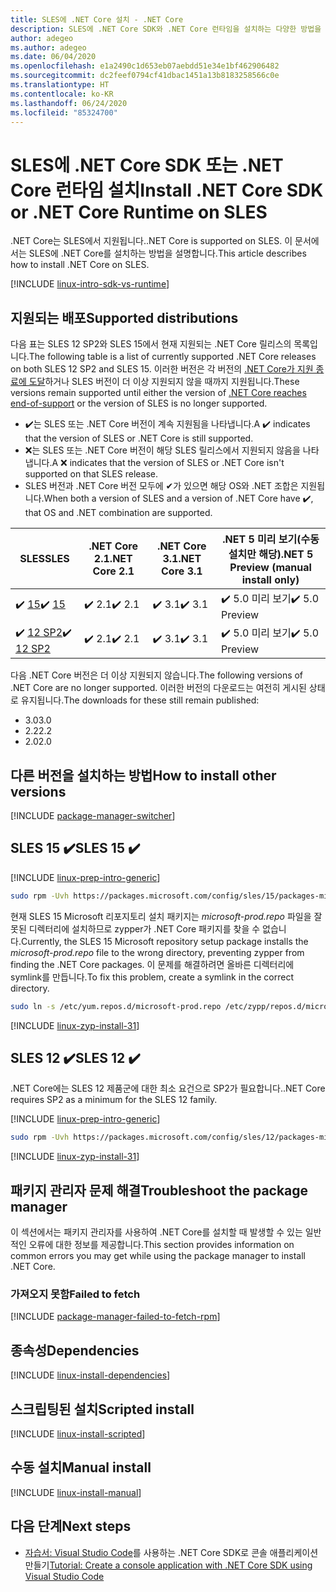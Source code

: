 ```yaml
---
title: SLES에 .NET Core 설치 - .NET Core
description: SLES에 .NET Core SDK와 .NET Core 런타임을 설치하는 다양한 방법을 보여줍니다.
author: adegeo
ms.author: adegeo
ms.date: 06/04/2020
ms.openlocfilehash: e1a2490c1d653eb07aebdd51e34e1bf462906482
ms.sourcegitcommit: dc2feef0794cf41dbac1451a13b8183258566c0e
ms.translationtype: HT
ms.contentlocale: ko-KR
ms.lasthandoff: 06/24/2020
ms.locfileid: "85324700"
---
```

# <a name="install-net-core-sdk-or-net-core-runtime-on-sles"></a><span data-ttu-id="e5d06-103">SLES에 .NET Core SDK 또는 .NET Core 런타임 설치</span><span class="sxs-lookup"><span data-stu-id="e5d06-103">Install .NET Core SDK or .NET Core Runtime on SLES</span></span>

<span data-ttu-id="e5d06-104">.NET Core는 SLES에서 지원됩니다.</span><span class="sxs-lookup"><span data-stu-id="e5d06-104">.NET Core is supported on SLES.</span></span> <span data-ttu-id="e5d06-105">이 문서에서는 SLES에 .NET Core를 설치하는 방법을 설명합니다.</span><span class="sxs-lookup"><span data-stu-id="e5d06-105">This article describes how to install .NET Core on SLES.</span></span>

[!INCLUDE [linux-intro-sdk-vs-runtime](includes/linux-intro-sdk-vs-runtime.md)]

## <a name="supported-distributions"></a><span data-ttu-id="e5d06-106">지원되는 배포</span><span class="sxs-lookup"><span data-stu-id="e5d06-106">Supported distributions</span></span>

<span data-ttu-id="e5d06-107">다음 표는 SLES 12 SP2와 SLES 15에서 현재 지원되는 .NET Core 릴리스의 목록입니다.</span><span class="sxs-lookup"><span data-stu-id="e5d06-107">The following table is a list of currently supported .NET Core releases on both SLES 12 SP2 and SLES 15.</span></span> <span data-ttu-id="e5d06-108">이러한 버전은 각 버전의 [.NET Core가 지원 종료에 도달](https://dotnet.microsoft.com/platform/support/policy/dotnet-core)하거나 SLES 버전이 더 이상 지원되지 않을 때까지 지원됩니다.</span><span class="sxs-lookup"><span data-stu-id="e5d06-108">These versions remain supported until either the version of [.NET Core reaches end-of-support](https://dotnet.microsoft.com/platform/support/policy/dotnet-core) or the version of SLES is no longer supported.</span></span>

- <span data-ttu-id="e5d06-109">✔️는 SLES 또는 .NET Core 버전이 계속 지원됨을 나타냅니다.</span><span class="sxs-lookup"><span data-stu-id="e5d06-109">A ✔️ indicates that the version of SLES or .NET Core is still supported.</span></span>
- <span data-ttu-id="e5d06-110">❌는 SLES 또는 .NET Core 버전이 해당 SLES 릴리스에서 지원되지 않음을 나타냅니다.</span><span class="sxs-lookup"><span data-stu-id="e5d06-110">A ❌ indicates that the version of SLES or .NET Core isn't supported on that SLES release.</span></span>
- <span data-ttu-id="e5d06-111">SLES 버전과 .NET Core 버전 모두에 ✔가 있으면 해당 OS와 .NET 조합은 지원됩니다.</span><span class="sxs-lookup"><span data-stu-id="e5d06-111">When both a version of SLES and a version of .NET Core have ✔️, that OS and .NET combination are supported.</span></span>

| <span data-ttu-id="e5d06-112">SLES</span><span class="sxs-lookup"><span data-stu-id="e5d06-112">SLES</span></span>                   | <span data-ttu-id="e5d06-113">.NET Core 2.1</span><span class="sxs-lookup"><span data-stu-id="e5d06-113">.NET Core 2.1</span></span> | <span data-ttu-id="e5d06-114">.NET Core 3.1</span><span class="sxs-lookup"><span data-stu-id="e5d06-114">.NET Core 3.1</span></span> | <span data-ttu-id="e5d06-115">.NET 5 미리 보기(수동 설치만 해당)</span><span class="sxs-lookup"><span data-stu-id="e5d06-115">.NET 5 Preview (manual install only)</span></span> |
|------------------------|---------------|---------------|----------------|
| <span data-ttu-id="e5d06-116">✔️ [15](#sles-15-)</span><span class="sxs-lookup"><span data-stu-id="e5d06-116">✔️ [15](#sles-15-)</span></span>     | <span data-ttu-id="e5d06-117">✔️ 2.1</span><span class="sxs-lookup"><span data-stu-id="e5d06-117">✔️ 2.1</span></span>        | <span data-ttu-id="e5d06-118">✔️ 3.1</span><span class="sxs-lookup"><span data-stu-id="e5d06-118">✔️ 3.1</span></span>        | <span data-ttu-id="e5d06-119">✔️ 5.0 미리 보기</span><span class="sxs-lookup"><span data-stu-id="e5d06-119">✔️ 5.0 Preview</span></span> |
| <span data-ttu-id="e5d06-120">✔️ [12 SP2](#sles-12-)</span><span class="sxs-lookup"><span data-stu-id="e5d06-120">✔️ [12 SP2](#sles-12-)</span></span> | <span data-ttu-id="e5d06-121">✔️ 2.1</span><span class="sxs-lookup"><span data-stu-id="e5d06-121">✔️ 2.1</span></span>        | <span data-ttu-id="e5d06-122">✔️ 3.1</span><span class="sxs-lookup"><span data-stu-id="e5d06-122">✔️ 3.1</span></span>        | <span data-ttu-id="e5d06-123">✔️ 5.0 미리 보기</span><span class="sxs-lookup"><span data-stu-id="e5d06-123">✔️ 5.0 Preview</span></span> |

<span data-ttu-id="e5d06-124">다음 .NET Core 버전은 더 이상 지원되지 않습니다.</span><span class="sxs-lookup"><span data-stu-id="e5d06-124">The following versions of .NET Core are no longer supported.</span></span> <span data-ttu-id="e5d06-125">이러한 버전의 다운로드는 여전히 게시된 상태로 유지됩니다.</span><span class="sxs-lookup"><span data-stu-id="e5d06-125">The downloads for these still remain published:</span></span>

- <span data-ttu-id="e5d06-126">3.0</span><span class="sxs-lookup"><span data-stu-id="e5d06-126">3.0</span></span>
- <span data-ttu-id="e5d06-127">2.2</span><span class="sxs-lookup"><span data-stu-id="e5d06-127">2.2</span></span>
- <span data-ttu-id="e5d06-128">2.0</span><span class="sxs-lookup"><span data-stu-id="e5d06-128">2.0</span></span>

## <a name="how-to-install-other-versions"></a><span data-ttu-id="e5d06-129">다른 버전을 설치하는 방법</span><span class="sxs-lookup"><span data-stu-id="e5d06-129">How to install other versions</span></span>

[!INCLUDE [package-manager-switcher](./includes/package-manager-heading-hack-pkgname.md)]

## <a name="sles-15-"></a><span data-ttu-id="e5d06-130">SLES 15 ✔️</span><span class="sxs-lookup"><span data-stu-id="e5d06-130">SLES 15 ✔️</span></span>

[!INCLUDE [linux-prep-intro-generic](includes/linux-prep-intro-generic.md)]

```bash
sudo rpm -Uvh https://packages.microsoft.com/config/sles/15/packages-microsoft-prod.rpm
```

<span data-ttu-id="e5d06-131">현재 SLES 15 Microsoft 리포지토리 설치 패키지는 *microsoft-prod.repo* 파일을 잘못된 디렉터리에 설치하므로 zypper가 .NET Core 패키지를 찾을 수 없습니다.</span><span class="sxs-lookup"><span data-stu-id="e5d06-131">Currently, the SLES 15 Microsoft repository setup package installs the *microsoft-prod.repo* file to the wrong directory, preventing zypper from finding the .NET Core packages.</span></span> <span data-ttu-id="e5d06-132">이 문제를 해결하려면 올바른 디렉터리에 symlink를 만듭니다.</span><span class="sxs-lookup"><span data-stu-id="e5d06-132">To fix this problem, create a symlink in the correct directory.</span></span>

```bash
sudo ln -s /etc/yum.repos.d/microsoft-prod.repo /etc/zypp/repos.d/microsoft-prod.repo
```

[!INCLUDE [linux-zyp-install-31](includes/linux-install-31-zyp.md)]

## <a name="sles-12-"></a><span data-ttu-id="e5d06-133">SLES 12 ✔️</span><span class="sxs-lookup"><span data-stu-id="e5d06-133">SLES 12 ✔️</span></span>

<span data-ttu-id="e5d06-134">.NET Core에는 SLES 12 제품군에 대한 최소 요건으로 SP2가 필요합니다.</span><span class="sxs-lookup"><span data-stu-id="e5d06-134">.NET Core requires SP2 as a minimum for the SLES 12 family.</span></span>

[!INCLUDE [linux-prep-intro-generic](includes/linux-prep-intro-generic.md)]

```bash
sudo rpm -Uvh https://packages.microsoft.com/config/sles/12/packages-microsoft-prod.rpm
```

[!INCLUDE [linux-zyp-install-31](includes/linux-install-31-zyp.md)]

## <a name="troubleshoot-the-package-manager"></a><span data-ttu-id="e5d06-135">패키지 관리자 문제 해결</span><span class="sxs-lookup"><span data-stu-id="e5d06-135">Troubleshoot the package manager</span></span>

<span data-ttu-id="e5d06-136">이 섹션에서는 패키지 관리자를 사용하여 .NET Core를 설치할 때 발생할 수 있는 일반적인 오류에 대한 정보를 제공합니다.</span><span class="sxs-lookup"><span data-stu-id="e5d06-136">This section provides information on common errors you may get while using the package manager to install .NET Core.</span></span>

### <a name="failed-to-fetch"></a><span data-ttu-id="e5d06-137">가져오지 못함</span><span class="sxs-lookup"><span data-stu-id="e5d06-137">Failed to fetch</span></span>

[!INCLUDE [package-manager-failed-to-fetch-rpm](includes/package-manager-failed-to-fetch-rpm.md)]

## <a name="dependencies"></a><span data-ttu-id="e5d06-138">종속성</span><span class="sxs-lookup"><span data-stu-id="e5d06-138">Dependencies</span></span>

[!INCLUDE [linux-install-dependencies](includes/linux-install-dependencies.md)]

## <a name="scripted-install"></a><span data-ttu-id="e5d06-139">스크립팅된 설치</span><span class="sxs-lookup"><span data-stu-id="e5d06-139">Scripted install</span></span>

[!INCLUDE [linux-install-scripted](includes/linux-install-scripted.md)]

## <a name="manual-install"></a><span data-ttu-id="e5d06-140">수동 설치</span><span class="sxs-lookup"><span data-stu-id="e5d06-140">Manual install</span></span>

[!INCLUDE [linux-install-manual](includes/linux-install-manual.md)]

## <a name="next-steps"></a><span data-ttu-id="e5d06-141">다음 단계</span><span class="sxs-lookup"><span data-stu-id="e5d06-141">Next steps</span></span>

- <span data-ttu-id="e5d06-142">[자습서: Visual Studio Code](../tutorials/with-visual-studio-code.md)를 사용하는 .NET Core SDK로 콘솔 애플리케이션 만들기</span><span class="sxs-lookup"><span data-stu-id="e5d06-142">[Tutorial: Create a console application with .NET Core SDK using Visual Studio Code](../tutorials/with-visual-studio-code.md)</span></span>
